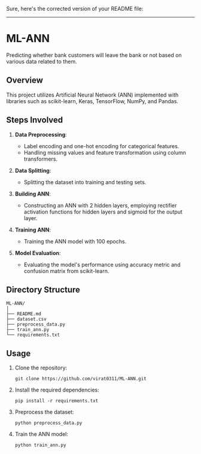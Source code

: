 Sure, here's the corrected version of your README file:

---

# ML-ANN

Predicting whether bank customers will leave the bank or not based on various data related to them.

## Overview

This project utilizes Artificial Neural Network (ANN) implemented with libraries such as scikit-learn, Keras, TensorFlow, NumPy, and Pandas.

## Steps Involved

1. **Data Preprocessing**:
   - Label encoding and one-hot encoding for categorical features.
   - Handling missing values and feature transformation using column transformers.

2. **Data Splitting**:
   - Splitting the dataset into training and testing sets.

3. **Building ANN**:
   - Constructing an ANN with 2 hidden layers, employing rectifier activation functions for hidden layers and sigmoid for the output layer.

4. **Training ANN**:
   - Training the ANN model with 100 epochs.

5. **Model Evaluation**:
   - Evaluating the model's performance using accuracy metric and confusion matrix from scikit-learn.

## Directory Structure

```
ML-ANN/
│
├── README.md
├── dataset.csv
├── preprocess_data.py
├── train_ann.py
└── requirements.txt
```

## Usage

1. Clone the repository:

   ```
   git clone https://github.com/virat0311/ML-ANN.git
   ```

2. Install the required dependencies:

   ```
   pip install -r requirements.txt
   ```

3. Preprocess the dataset:

   ```
   python preprocess_data.py
   ```

4. Train the ANN model:

   ```
   python train_ann.py
   ```
